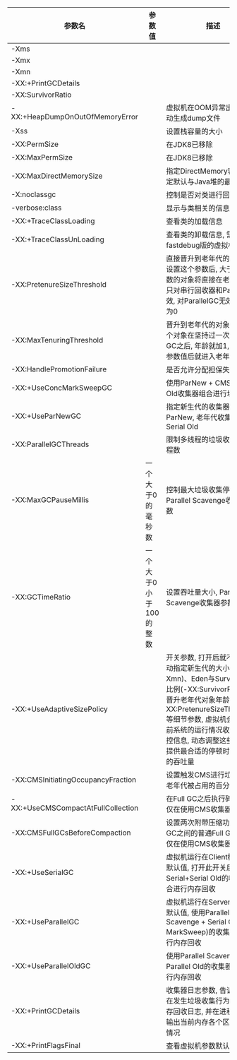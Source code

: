|参数名|参数值|描述|
|---|---|---|
|-Xms|||
|-Xmx|||
|-Xmn|||
|-XX:+PrintGCDetails|||
|-XX:SurvivorRatio|||
|-XX:+HeapDumpOnOutOfMemoryError||虚拟机在OOM异常出现后自动生成dump文件|
|-Xss||设置栈容量的大小|
|-XX:PermSize||在JDK8已移除|
|-XX:MaxPermSize||在JDK8已移除|
|-XX:MaxDirectMemorySize||指定DirectMemory容量, 不指定默认与Java堆的最大值|
|-X:noclassgc||控制是否对类进行回收|
|-verbose:class||显示与类相关的信息|
|-XX:+TraceClassLoading||查看类的加载信息|
|-XX:+TraceClassUnLoading||查看类的卸载信息, 需要fastdebug版的虚拟机支持|
|-XX:PretenureSizeThreshold||直接晋升到老年代的对象大小, 设置这个参数后, 大于这个参数的对象将直接在老年代分配; 只对串行回收器和ParNew有效, 对ParallelGC无效. 默认值为0|
|-XX:MaxTenuringThreshold||晋升到老年代的对象年龄, 每个对象在坚持过一次Minor GC之后, 年龄就加1, 超过这个参数值后就进入老年代|
|-XX:HandlePromotionFailure||是否允许分配担保失败|
|-XX:+UseConcMarkSweepGC||使用ParNew + CMS + Serial Old收集器组合进行垃圾回收|
|-XX:+UseParNewGC||指定新生代的收集器为ParNew, 老年代收集器为Serial Old|
|-XX:ParallelGCThreads||限制多线程的垃圾收集器的线程数|
|-XX:MaxGCPauseMillis|一个大于0的毫秒数|控制最大垃圾收集停顿时间, Parallel Scavenge收集器参数|
|-XX:GCTimeRatio|一个大于0小于100的整数|设置吞吐量大小, Parallel Scavenge收集器参数|
|-XX:+UseAdaptiveSizePolicy||开关参数, 打开后就不需要手动指定新生代的大小(-Xmn)、Eden与Survivor区的比例(-XX:SurvivorRatio)、晋升老年代对象年龄(-XX:PretenureSizeThreshold)等细节参数, 虚拟机会根据当前系统的运行情况收集性能监控信息, 动态调整这些参数以提供最合适的停顿时间或最大的吞吐量|
|-XX:CMSInitiatingOccupancyFraction||设置触发CMS进行垃圾收集时老年代被占用的百分比|
|-XX:+UseCMSCompactAtFullCollection||在Full GC之后执行碎片整理, 仅在使用CMS收集器时生效|
|-XX:CMSFullGCsBeforeCompaction||设置两次附带压缩功能的Full GC之间的普通Full GC的次数, 仅在使用CMS收集器时生效|
|-XX:+UseSerialGC||虚拟机运行在Client模式下的默认值, 打开此开关后, 使用Serial+Serial Old的收集器组合进行内存回收|
|-XX:+UseParallelGC||虚拟机运行在Server模式下的默认值, 使用Parallel Scavenge + Serial Old(PS MarkSweep)的收集器组合进行内存回收|
|-XX:+UseParallelOldGC||使用Parallel Scavenge + Parallel Old的收集器组合进行内存回收|
|-XX:+PrintGCDetails||收集器日志参数, 告诉虚拟机在发生垃圾收集行为时打印内存回收日志, 并在进程退出时输出当前内存各个区域的分配情况|
|-XX:+PrintFlagsFinal||查看虚拟机参数默认值|